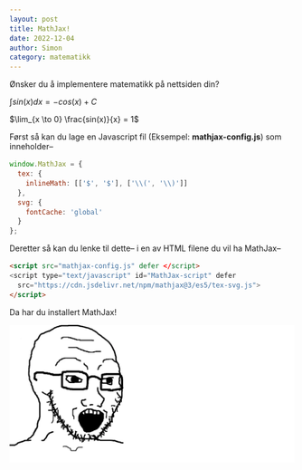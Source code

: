 ```yaml
---
layout: post 
title: MathJax!
date: 2022-12-04
author: Simon
category: matematikk
---
```

Ønsker du å implementere matematikk på nettsiden din?

$\int {sin(x)} dx = -cos(x) + C$ 

$\lim_{x \to 0} \frac{sin(x)}{x} = 1$

Først så kan du lage en Javascript fil (Eksempel: **mathjax-config.js**) som inneholder–
```javascript
window.MathJax = {
  tex: {
    inlineMath: [['$', '$'], ['\\(', '\\)']]
  },
  svg: {
    fontCache: 'global'
  }
};
```

Deretter så kan du lenke til dette– i en av HTML filene du vil ha MathJax–

```html
<script src="mathjax-config.js" defer </script>
<script type="text/javascript" id="MathJax-script" defer
  src="https://cdn.jsdelivr.net/npm/mathjax@3/es5/tex-svg.js">
</script>
```

Da har du installert MathJax!

![Mathjak](/assets/images/wojakmathjak.webp "Mathjak!!!")
